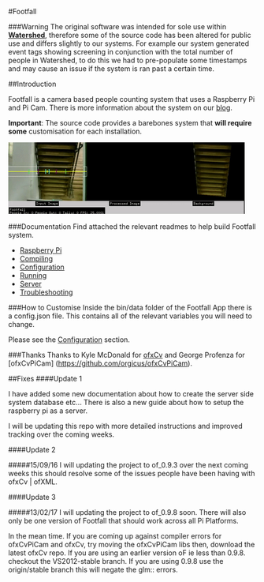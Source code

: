 #Footfall

###Warning
The original software was intended for sole use within **[Watershed](http://www.watershed.co.uk)**, therefore some of the source code has been altered for public use and differs slightly to our systems. For example our system generated event tags showing screening in conjunction with the total number of people in Watershed, to do this we had to pre-populate some timestamps and may cause an issue if the system is ran past a certain time.

##Introduction

Footfall is a camera based people counting system that uses a  Raspberry Pi and Pi Cam. There is more information about the system on our [blog](http://blogs.wcode.org/2015/04/footfall-a-camera-based-people-counting-system-for-under-60/).

**Important**: The source code provides a barebones system that **will require some** customisation for each installation.

![Footfall Gif](./images/FootfallGif.gif)

###Documentation
Find attached the relevant readmes to help build Footfall system.

* [Raspberry Pi](./docs/rpi.md)
* [Compiling](./docs/compiling.md)
* [Configuration](./docs/configuration.md)
* [Running](./docs/running.md)
* [Server](./docs/server.md)
* [Troubleshooting](./docs/troubleshooting.md)

###How to Customise
Inside the bin/data folder of the Footfall App there is a config.json file. This contains all of the relevant variables you will need to change.

Please see the [Configuration](./docs/config.md) section.

###Thanks
Thanks to Kyle McDonald for [ofxCv](http://github.com/kylemcdonald/ofxCv) and George Profenza for [ofxCvPiCam] (https://github.com/orgicus/ofxCvPiCam).

##Fixes
####Update 1

I have added some new documentation about how to create the server side system  database etc... There is also a new guide about how to setup the raspberry pi as a server.

I will be updating this repo with more detailed instructions and improved tracking over the coming weeks.

####Update 2

#####15/09/16
I will updating the project to of_0.9.3 over the next coming weeks this should resolve some of the issues people have been having with ofxCv | ofXML.

####Update 3

#####13/02/17
I will updating the project to of_0.9.8 soon. There will also only be one version of Footfall that should work across all Pi Platforms.

In the mean time. If you are coming up against compiler errors for ofxCvPiCam and ofxCv, try moving the ofxCvPiCam libs then, download the latest ofxCv repo. If you are using an earlier version oF ie less than 0.9.8. checkout the VS2012-stable branch. If you are using 0.9.8 use the origin/stable branch this will negate the glm:: errors. 